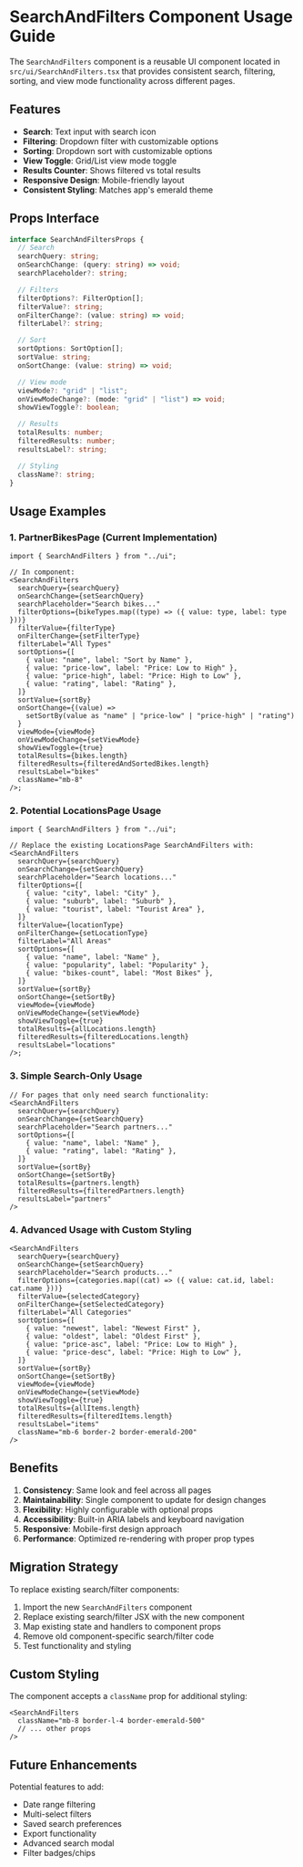 # SearchAndFilters Component Usage Guide

The `SearchAndFilters` component is a reusable UI component located in `src/ui/SearchAndFilters.tsx` that provides consistent search, filtering, sorting, and view mode functionality across different pages.

## Features

- **Search**: Text input with search icon
- **Filtering**: Dropdown filter with customizable options
- **Sorting**: Dropdown sort with customizable options
- **View Toggle**: Grid/List view mode toggle
- **Results Counter**: Shows filtered vs total results
- **Responsive Design**: Mobile-friendly layout
- **Consistent Styling**: Matches app's emerald theme

## Props Interface

```typescript
interface SearchAndFiltersProps {
  // Search
  searchQuery: string;
  onSearchChange: (query: string) => void;
  searchPlaceholder?: string;

  // Filters
  filterOptions?: FilterOption[];
  filterValue?: string;
  onFilterChange?: (value: string) => void;
  filterLabel?: string;

  // Sort
  sortOptions: SortOption[];
  sortValue: string;
  onSortChange: (value: string) => void;

  // View mode
  viewMode?: "grid" | "list";
  onViewModeChange?: (mode: "grid" | "list") => void;
  showViewToggle?: boolean;

  // Results
  totalResults: number;
  filteredResults: number;
  resultsLabel?: string;

  // Styling
  className?: string;
}
```

## Usage Examples

### 1. PartnerBikesPage (Current Implementation)

```tsx
import { SearchAndFilters } from "../ui";

// In component:
<SearchAndFilters
  searchQuery={searchQuery}
  onSearchChange={setSearchQuery}
  searchPlaceholder="Search bikes..."
  filterOptions={bikeTypes.map((type) => ({ value: type, label: type }))}
  filterValue={filterType}
  onFilterChange={setFilterType}
  filterLabel="All Types"
  sortOptions={[
    { value: "name", label: "Sort by Name" },
    { value: "price-low", label: "Price: Low to High" },
    { value: "price-high", label: "Price: High to Low" },
    { value: "rating", label: "Rating" },
  ]}
  sortValue={sortBy}
  onSortChange={(value) =>
    setSortBy(value as "name" | "price-low" | "price-high" | "rating")
  }
  viewMode={viewMode}
  onViewModeChange={setViewMode}
  showViewToggle={true}
  totalResults={bikes.length}
  filteredResults={filteredAndSortedBikes.length}
  resultsLabel="bikes"
  className="mb-8"
/>;
```

### 2. Potential LocationsPage Usage

```tsx
import { SearchAndFilters } from "../ui";

// Replace the existing LocationsPage SearchAndFilters with:
<SearchAndFilters
  searchQuery={searchQuery}
  onSearchChange={setSearchQuery}
  searchPlaceholder="Search locations..."
  filterOptions={[
    { value: "city", label: "City" },
    { value: "suburb", label: "Suburb" },
    { value: "tourist", label: "Tourist Area" },
  ]}
  filterValue={locationType}
  onFilterChange={setLocationType}
  filterLabel="All Areas"
  sortOptions={[
    { value: "name", label: "Name" },
    { value: "popularity", label: "Popularity" },
    { value: "bikes-count", label: "Most Bikes" },
  ]}
  sortValue={sortBy}
  onSortChange={setSortBy}
  viewMode={viewMode}
  onViewModeChange={setViewMode}
  showViewToggle={true}
  totalResults={allLocations.length}
  filteredResults={filteredLocations.length}
  resultsLabel="locations"
/>;
```

### 3. Simple Search-Only Usage

```tsx
// For pages that only need search functionality:
<SearchAndFilters
  searchQuery={searchQuery}
  onSearchChange={setSearchQuery}
  searchPlaceholder="Search partners..."
  sortOptions={[
    { value: "name", label: "Name" },
    { value: "rating", label: "Rating" },
  ]}
  sortValue={sortBy}
  onSortChange={setSortBy}
  totalResults={partners.length}
  filteredResults={filteredPartners.length}
  resultsLabel="partners"
/>
```

### 4. Advanced Usage with Custom Styling

```tsx
<SearchAndFilters
  searchQuery={searchQuery}
  onSearchChange={setSearchQuery}
  searchPlaceholder="Search products..."
  filterOptions={categories.map((cat) => ({ value: cat.id, label: cat.name }))}
  filterValue={selectedCategory}
  onFilterChange={setSelectedCategory}
  filterLabel="All Categories"
  sortOptions={[
    { value: "newest", label: "Newest First" },
    { value: "oldest", label: "Oldest First" },
    { value: "price-asc", label: "Price: Low to High" },
    { value: "price-desc", label: "Price: High to Low" },
  ]}
  sortValue={sortBy}
  onSortChange={setSortBy}
  viewMode={viewMode}
  onViewModeChange={setViewMode}
  showViewToggle={true}
  totalResults={allItems.length}
  filteredResults={filteredItems.length}
  resultsLabel="items"
  className="mb-6 border-2 border-emerald-200"
/>
```

## Benefits

1. **Consistency**: Same look and feel across all pages
2. **Maintainability**: Single component to update for design changes
3. **Flexibility**: Highly configurable with optional props
4. **Accessibility**: Built-in ARIA labels and keyboard navigation
5. **Responsive**: Mobile-first design approach
6. **Performance**: Optimized re-rendering with proper prop types

## Migration Strategy

To replace existing search/filter components:

1. Import the new `SearchAndFilters` component
2. Replace existing search/filter JSX with the new component
3. Map existing state and handlers to component props
4. Remove old component-specific search/filter code
5. Test functionality and styling

## Custom Styling

The component accepts a `className` prop for additional styling:

```tsx
<SearchAndFilters
  className="mb-8 border-l-4 border-emerald-500"
  // ... other props
/>
```

## Future Enhancements

Potential features to add:

- Date range filtering
- Multi-select filters
- Saved search preferences
- Export functionality
- Advanced search modal
- Filter badges/chips
